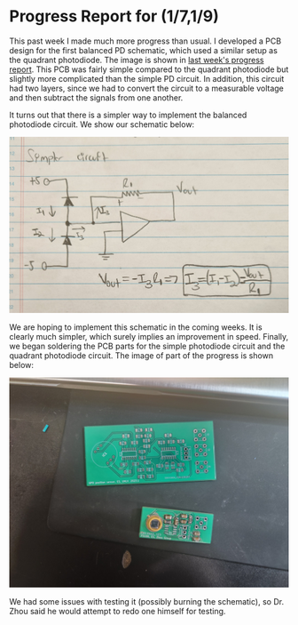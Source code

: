 # Progress Report for (1/7,1/9)

This past week I made much more progress than usual. I developed a PCB design for the first balanced PD schematic, which used a similar setup as the quadrant photodiode. The image is shown in [last week's progress report](https://github.com/erickserr125/phys493/blob/main/notes/(Spring%202023)%20PHYS493%20Notes%20(5).md). This PCB was fairly simple compared to the quadrant photodiode but slightly more complicated than the simple PD circuit. In addition, this circuit had two layers, since we had to convert the circuit to a measurable voltage and then subtract the signals from one another. 

It turns out that there is a simpler way to implement the balanced photodiode circuit. We show our schematic below:

![Simpler balanced PD PCB board](images/202302_week_7_simple_balanced_pd_schematic.jpg)

We are hoping to implement this schematic in the coming weeks. It is clearly much simpler, which surely implies an improvement in speed. Finally, we began soldering the PCB parts for the simple photodiode circuit and the quadrant photodiode circuit. The image of part of the progress is shown below: 

![PCB board](images/202302_week_7_pcb_simple_pd.jpg)

We had some issues with testing it (possibly burning the schematic), so Dr. Zhou said he would attempt to redo one himself for testing. 
